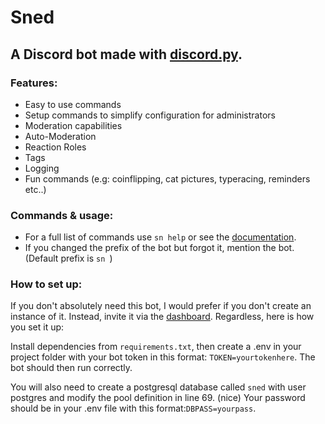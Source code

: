 # Sned

## A Discord bot made with [discord.py](https://github.com/Rapptz/discord.py).

### Features:
 - Easy to use commands
 - Setup commands to simplify configuration for administrators
 - Moderation capabilities
 - Auto-Moderation
 - Reaction Roles
 - Tags
 - Logging
 - Fun commands (e.g: coinflipping, cat pictures, typeracing, reminders etc..)

### Commands & usage:
 - For a full list of commands use `sn help` or see the [documentation](https://sned.hypersden.com/docs/).
 - If you changed the prefix of the bot but forgot it, mention the bot. (Default prefix is `sn `)

### How to set up:
If you don't absolutely need this bot, I would prefer if you don't create an instance of it. Instead, invite it via the [dashboard](https://sned.hypersden.com/dashboard). Regardless, here is how you set it up:

Install dependencies from `requirements.txt`, then create a .env in your project folder with your bot token in this format: `TOKEN=yourtokenhere`. The bot should then run correctly.

You will also need to create a postgresql database called `sned` with user postgres and modify the pool definition in line 69. (nice) Your password should be in your .env file with this format:`DBPASS=yourpass`.

